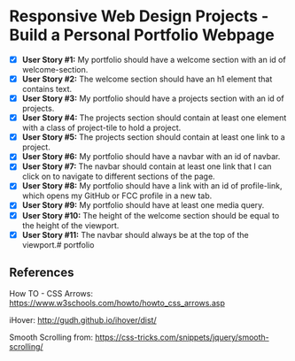 # Responsive Web Design Projects - Build a Personal Portfolio Webpage

- [x] **User Story #1:** My portfolio should have a welcome section with an id of welcome-section.
- [x] **User Story #2:** The welcome section should have an h1 element that contains text.
- [x] **User Story #3:** My portfolio should have a projects section with an id of projects.
- [x] **User Story #4:** The projects section should contain at least one element with a class of project-tile to hold a project.
- [x] **User Story #5:** The projects section should contain at least one link to a project.
- [x] **User Story #6:** My portfolio should have a navbar with an id of navbar.
- [x] **User Story #7:** The navbar should contain at least one link that I can click on to navigate to different sections of the page.
- [x] **User Story #8:** My portfolio should have a link with an id of profile-link, which opens my GitHub or FCC profile in a new tab.
- [x] **User Story #9:** My portfolio should have at least one media query.
- [x] **User Story #10:** The height of the welcome section should be equal to the height of the viewport.
- [x] **User Story #11:** The navbar should always be at the top of the viewport.# portfolio

## References

How TO - CSS Arrows: https://www.w3schools.com/howto/howto_css_arrows.asp

iHover: http://gudh.github.io/ihover/dist/

Smooth Scrolling from: https://css-tricks.com/snippets/jquery/smooth-scrolling/